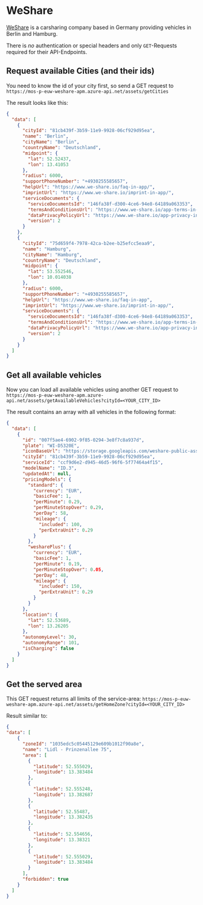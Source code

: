 # WeShare

[WeShare](https://www.we-share.io/) is a carsharing company based in Germany providing vehicles in Berlin and Hamburg.

There is *no* authentication or special headers and only `GET`-Requests required for their API-Endpoints.

## Request available Cities (and their ids)

You need to know the id of your city first, so send a GET request to `https://mos-p-euw-weshare-apm.azure-api.net/assets/getCities`

The result looks like this:

```json
{
  "data": [
    {
      "cityId": "81cb439f-3b59-11e9-9928-06cf929d95ea",
      "name": "Berlin",
      "cityName": "Berlin",
      "countryName": "Deutschland",
      "midpoint": {
        "lat": 52.52437,
        "lon": 13.41053
      },
      "radius": 6000,
      "supportPhoneNumber": "+4930255585657",
      "helpUrl": "https://www.we-share.io/faq-in-app/",
      "imprintUrl": "https://www.we-share.io/imprint-in-app/",
      "serviceDocuments": {
        "serviceDocumentsId": "146fa38f-d300-4ce6-94e8-64189a063353",
        "termsAndConditionsUrl": "https://www.we-share.io/app-terms-in-app/",
        "dataPrivacyPolicyUrl": "https://www.we-share.io/app-privacy-in-app/",
        "version": 2
      }
    },
    {
      "cityId": "75d659f4-7978-42ca-b2ee-b25efcc5eaa9",
      "name": "Hamburg",
      "cityName": "Hamburg",
      "countryName": "Deutschland",
      "midpoint": {
        "lat": 53.552546,
        "lon": 10.014038
      },
      "radius": 6000,
      "supportPhoneNumber": "+4930255585657",
      "helpUrl": "https://www.we-share.io/faq-in-app",
      "imprintUrl": "https://www.we-share.io/imprint-in-app/",
      "serviceDocuments": {
        "serviceDocumentsId": "146fa38f-d300-4ce6-94e8-64189a063353",
        "termsAndConditionsUrl": "https://www.we-share.io/app-terms-in-app/",
        "dataPrivacyPolicyUrl": "https://www.we-share.io/app-privacy-in-app/",
        "version": 2
      }
    }
  ]
}
```

## Get all available vehicles

Now you can load all available vehicles using another GET request to `https://mos-p-euw-weshare-apm.azure-api.net/assets/getAvailableVehicles?cityId=<YOUR_CITY_ID>`

The result contains an array with all vehicles in the following format:

```json
{
  "data": [
    {
      "id": "007f5ae4-6902-9f85-0294-3e8f7c8a937d",
      "plate": "WI-D5320E",
      "iconBaseUrl": "https://storage.googleapis.com/weshare-public-assets/vehicle-images/ID3/529",
      "cityId": "81cb439f-3b59-11e9-9928-06cf929d95ea",
      "serviceId": "ccf9d6e2-d945-46d5-96f6-5f77464a4f15",
      "modelName": "ID.3",
      "updatedAt": null,
      "pricingModels": {
        "standard": {
          "currency": "EUR",
          "basicFee": 1,
          "perMinute": 0.29,
          "perMinuteStopOver": 0.29,
          "perDay": 58,
          "mileage": {
            "included": 100,
            "perExtraUnit": 0.29
          }
        },
        "wesharePlus": {
          "currency": "EUR",
          "basicFee": 1,
          "perMinute": 0.19,
          "perMinuteStopOver": 0.05,
          "perDay": 48,
          "mileage": {
            "included": 150,
            "perExtraUnit": 0.29
          }
        }
      },
      "location": {
        "lat": 52.53689,
        "lon": 13.26205
      },
      "autonomyLevel": 30,
      "autonomyRange": 101,
      "isCharging": false
    }
  ]
}
```

## Get the served area

This GET request returns all limits of the service-area: `https://mos-p-euw-weshare-apm.azure-api.net/assets/getHomeZone?cityId=<YOUR_CITY_ID>`

Result similar to:

```json
{
"data": [
    {
      "zoneId": "1035edc5c05445129e609b1012f90a8e",
      "name": "Lidl - Prinzenallee 75",
      "area": [
        {
          "latitude": 52.555029,
          "longitude": 13.383484
        },
        {
          "latitude": 52.555248,
          "longitude": 13.382687
        },
        {
          "latitude": 52.55487,
          "longitude": 13.382435
        },
        {
          "latitude": 52.554656,
          "longitude": 13.38321
        },
        {
          "latitude": 52.555029,
          "longitude": 13.383484
        }
      ],
      "forbidden": true
    }
  ]
}
```
